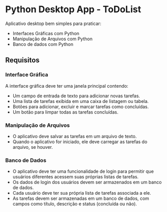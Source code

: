 # Python Desktop App - ToDoList

Aplicativo desktop bem simples para praticar:

- Interfaces Gráficas com Python
- Manipulação de Arquivos com Python
- Banco de dados com Python

## Requisitos

### Interface Gráfica

A interface gráfica deve ter uma janela principal contendo:

- Um campo de entrada de texto para adicionar novas tarefas.
- Uma lista de tarefas exibida em uma caixa de listagem ou tabela.
- Botões para adicionar, excluir e marcar tarefas como concluídas.
- Um botão para limpar todas as tarefas concluídas.

### Manipulação de Arquivos

- O aplicativo deve salvar as tarefas em um arquivo de texto.
- Quando o aplicativo for iniciado, ele deve carregar as tarefas do arquivo, se houver.

### Banco de Dados

- O aplicativo deve ter uma funcionalidade de login para permitir que usuários diferentes acessem suas próprias listas de tarefas.
- Os dados de login dos usuários devem ser armazenados em um banco de dados.
- Cada usuário deve ter sua própria lista de tarefas associada a ele.
- As tarefas devem ser armazenadas em um banco de dados, com campos como título, descrição e status (concluída ou não).
